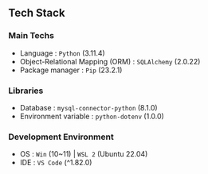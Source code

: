 ## Tech Stack

### Main Techs

-   Language : `Python` (3.11.4)
-   Object-Relational Mapping (ORM) : `SQLAlchemy` (2.0.22)
-   Package manager : `Pip` (23.2.1)

### Libraries

-   Database : `mysql-connector-python` (8.1.0)
-   Environment variable : `python-dotenv` (1.0.0)

### Development Environment

-   OS : `Win` (10~11) | `WSL 2` (Ubuntu 22.04)
-   IDE : `VS Code` (^1.82.0)

